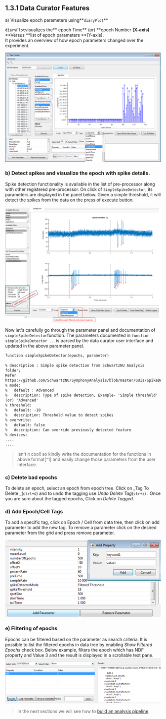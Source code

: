 ## 1.3.1 Data Curator Features

a\) Visualize epoch parameters using**`diaryPlot`**

`diaryPlot`visualizes the** epoch Time** \(or\) **epoch Number **\(X-axis\)** **Versus **list of epoch parameters **\(Y-axis\).  
It provides an overview of how epoch parameters changed over the experiment.

![](/assets/diary_plot.png)

### b\) Detect spikes and visualize the epoch with spike details.

Spike detection functionality is available in the list of pre-processor along with other registered pre-processor. On click of `SimpleSpikeDetector`, its parameters are displayed in the panel below. Given a simple threshold, it will detect the spikes from the data on the press of execute button.

![](/assets/spike_detection_on_curator.png)

Now let's carefully go through the parameter panel and documentation of `simpleSpikeDetector`function. The parameters documented in  `function simpleSpikeDetector ...`is parsed by the data curator user interface and updated in the above parameter panel.

```
function simpleSpikeDetector(epochs, parameter)

% description : Simple spike detection from SchwartzNU Analysis folder; 
Refer https://github.com/SchwartzNU/SymphonyAnalysis/blob/master/GUIs/SpikeDetectorGUI.m
% mode:
%   default : Advanced
%   description: Type of spike detection, Example- 'Simple threshold' (or) 'Advanced'
% threshold:
%   default: -10
%   description: Threshold value to detect spikes
% overwrite:
%   default: false
%   description: Can override previously detected feature
% devices:
....
....
```

> Isn't it cool! so kindly write the documentation for the functions in above format[^1] and easily change those parameters from the user interface.

### c\) Delete bad epochs

To delete an epoch,  select an epoch from epoch tree. Click on _Tag To Delete _\(`ctrl+d`\) and to undo the tagging use _Undo Delete Tag_\(`ctr+z`\) . Once you are sure about the tagged epochs, Click on _Delete Tagged_.

### d\) Add Epoch/Cell Tags

To add a specific tag, click on Epoch / Cell from data tree, then click on add parameter to add the new tag. To remove a parameter click on the desired parameter from the grid and press remove parameter.

![](/assets/add_keyword.png)

### e\) Filtering of epochs

Epochs can be filtered based on the parameter as search criteria. It is possible to list the filtered epochs in data tree by enabling _Show Filtered Epochs_ check box. Below example, filters the epoch which has NDF property and Value 3 and the result is displayed in a scrollable text pane.  
![](/assets/filtering.png)

> In the next sections we will see how to [build an analysis pipeline](/building-analysis-pipeline.md).



